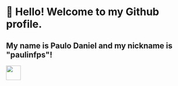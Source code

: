 # 👋 Hello! Welcome to my Github profile.
## My name is Paulo Daniel and my nickname is "paulinfps"!

<img loading="lazy" src="https://cdn.jsdelivr.net/gh/devicons/devicon/icons/git/git-original.svg" width="40" height="40"/>
